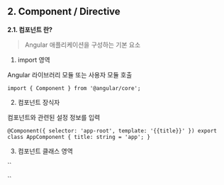 ## 2. Component / Directive
**2.1. 컴포넌트 란?**

>Angular 애플리케이션을 구성하는 기본 요소

1. import 영역

 Angular 라이브러리 모듈 또는 사용자 모듈 호출

``
import { Component } from '@angular/core';
``

2. 컴포넌트 장식자

 컴포넌트와 관련된 설정 정보를 입력

``
@Component({
  selector: 'app-root',
  template: '{{title}}'
})
export class AppComponent {
  title: string = 'app';
}
``

3. 컴포넌트 클래스 영역

``

``
